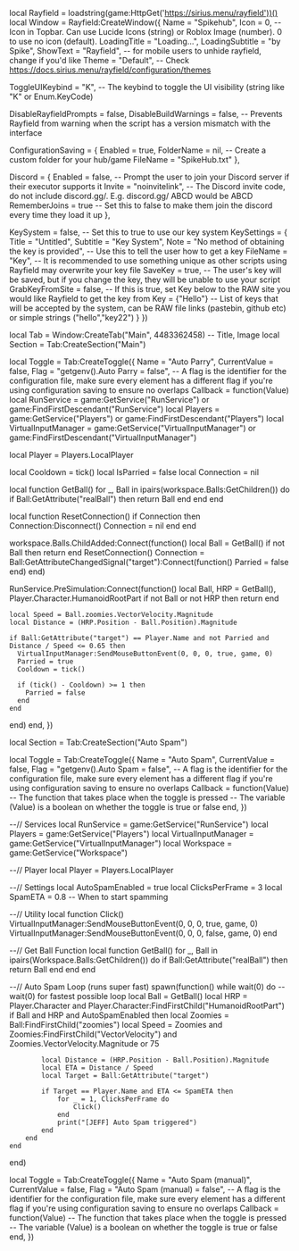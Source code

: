 local Rayfield = loadstring(game:HttpGet('https://sirius.menu/rayfield'))()
local Window = Rayfield:CreateWindow({
   Name = "Spikehub",
   Icon = 0, -- Icon in Topbar. Can use Lucide Icons (string) or Roblox Image (number). 0 to use no icon (default).
   LoadingTitle = "Loading...",
   LoadingSubtitle = "by Spike",
   ShowText = "Rayfield", -- for mobile users to unhide rayfield, change if you'd like
   Theme = "Default", -- Check https://docs.sirius.menu/rayfield/configuration/themes

   ToggleUIKeybind = "K", -- The keybind to toggle the UI visibility (string like "K" or Enum.KeyCode)

   DisableRayfieldPrompts = false,
   DisableBuildWarnings = false, -- Prevents Rayfield from warning when the script has a version mismatch with the interface

   ConfigurationSaving = {
      Enabled = true,
      FolderName = nil, -- Create a custom folder for your hub/game
      FileName = "SpikeHub.txt"
   },

   Discord = {
      Enabled = false, -- Prompt the user to join your Discord server if their executor supports it
      Invite = "noinvitelink", -- The Discord invite code, do not include discord.gg/. E.g. discord.gg/ ABCD would be ABCD
      RememberJoins = true -- Set this to false to make them join the discord every time they load it up
   },

   KeySystem = false, -- Set this to true to use our key system
   KeySettings = {
      Title = "Untitled",
      Subtitle = "Key System",
      Note = "No method of obtaining the key is provided", -- Use this to tell the user how to get a key
      FileName = "Key", -- It is recommended to use something unique as other scripts using Rayfield may overwrite your key file
      SaveKey = true, -- The user's key will be saved, but if you change the key, they will be unable to use your script
      GrabKeyFromSite = false, -- If this is true, set Key below to the RAW site you would like Rayfield to get the key from
      Key = {"Hello"} -- List of keys that will be accepted by the system, can be RAW file links (pastebin, github etc) or simple strings ("hello","key22")
   }
})

local Tab = Window:CreateTab("Main", 4483362458) -- Title, Image
local Section = Tab:CreateSection("Main")



local Toggle = Tab:CreateToggle({
   Name = "Auto Parry",
   CurrentValue = false,
   Flag = "getgenv().Auto Parry = false", -- A flag is the identifier for the configuration file, make sure every element has a different flag if you're using configuration saving to ensure no overlaps
   Callback = function(Value)
   local RunService = game:GetService("RunService") or game:FindFirstDescendant("RunService")
local Players = game:GetService("Players") or game:FindFirstDescendant("Players")
local VirtualInputManager = game:GetService("VirtualInputManager") or game:FindFirstDescendant("VirtualInputManager")

local Player = Players.LocalPlayer

local Cooldown = tick()
local IsParried = false
local Connection = nil

local function GetBall()
  for _, Ball in ipairs(workspace.Balls:GetChildren()) do
    if Ball:GetAttribute("realBall") then
      return Ball
    end
  end
end

local function ResetConnection()
    if Connection then
        Connection:Disconnect()
        Connection = nil
    end
end

workspace.Balls.ChildAdded:Connect(function()
    local Ball = GetBall()
    if not Ball then return end
    ResetConnection()
    Connection = Ball:GetAttributeChangedSignal("target"):Connect(function()
        Parried = false
    end)
end)

RunService.PreSimulation:Connect(function()
    local Ball, HRP = GetBall(), Player.Character.HumanoidRootPart
    if not Ball or not HRP then
      return
    end
    
    local Speed = Ball.zoomies.VectorVelocity.Magnitude
    local Distance = (HRP.Position - Ball.Position).Magnitude
    
    if Ball:GetAttribute("target") == Player.Name and not Parried and Distance / Speed <= 0.65 then
      VirtualInputManager:SendMouseButtonEvent(0, 0, 0, true, game, 0)
      Parried = true
      Cooldown = tick()
      
      if (tick() - Cooldown) >= 1 then
        Parried = false
      end
    end
end)
   end,
  })

local Section = Tab:CreateSection("Auto Spam")

local Toggle = Tab:CreateToggle({
   Name = "Auto Spam",
   CurrentValue = false,
   Flag = "getgenv().Auto Spam = false", -- A flag is the identifier for the configuration file, make sure every element has a different flag if you're using configuration saving to ensure no overlaps
   Callback = function(Value)
   -- The function that takes place when the toggle is pressed
   -- The variable (Value) is a boolean on whether the toggle is true or false
   end,
})

--// Services
local RunService = game:GetService("RunService")
local Players = game:GetService("Players")
local VirtualInputManager = game:GetService("VirtualInputManager")
local Workspace = game:GetService("Workspace")

--// Player
local Player = Players.LocalPlayer

--// Settings
local AutoSpamEnabled = true
local ClicksPerFrame = 3
local SpamETA = 0.8 -- When to start spamming

--// Utility
local function Click()
	VirtualInputManager:SendMouseButtonEvent(0, 0, 0, true, game, 0)
	VirtualInputManager:SendMouseButtonEvent(0, 0, 0, false, game, 0)
end

--// Get Ball Function
local function GetBall()
	for _, Ball in ipairs(Workspace.Balls:GetChildren()) do
		if Ball:GetAttribute("realBall") then
			return Ball
		end
	end
end

--// Auto Spam Loop (runs super fast)
spawn(function()
	while wait(0) do -- wait(0) for fastest possible loop
		local Ball = GetBall()
		local HRP = Player.Character and Player.Character:FindFirstChild("HumanoidRootPart")
		if Ball and HRP and AutoSpamEnabled then
			local Zoomies = Ball:FindFirstChild("zoomies")
			local Speed = Zoomies and Zoomies:FindFirstChild("VectorVelocity") and Zoomies.VectorVelocity.Magnitude or 75

			local Distance = (HRP.Position - Ball.Position).Magnitude
			local ETA = Distance / Speed
			local Target = Ball:GetAttribute("target")

			if Target == Player.Name and ETA <= SpamETA then
				for _ = 1, ClicksPerFrame do
					Click()
				end
				print("[JEFF] Auto Spam triggered")
			end
		end
	end
end)

local Toggle = Tab:CreateToggle({
   Name = "Auto Spam (manual)",
   CurrentValue = false,
   Flag = "Auto Spam (manual) = false", -- A flag is the identifier for the configuration file, make sure every element has a different flag if you're using configuration saving to ensure no overlaps
   Callback = function(Value)
   -- The function that takes place when the toggle is pressed
   -- The variable (Value) is a boolean on whether the toggle is true or false
   end,
})
